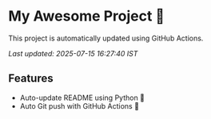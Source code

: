 # My Awesome Project 🚀

This project is automatically updated using GitHub Actions.

_Last updated: 2025-07-15 16:27:40 IST_

## Features
- Auto-update README using Python 🐍
- Auto Git push with GitHub Actions 🤖
